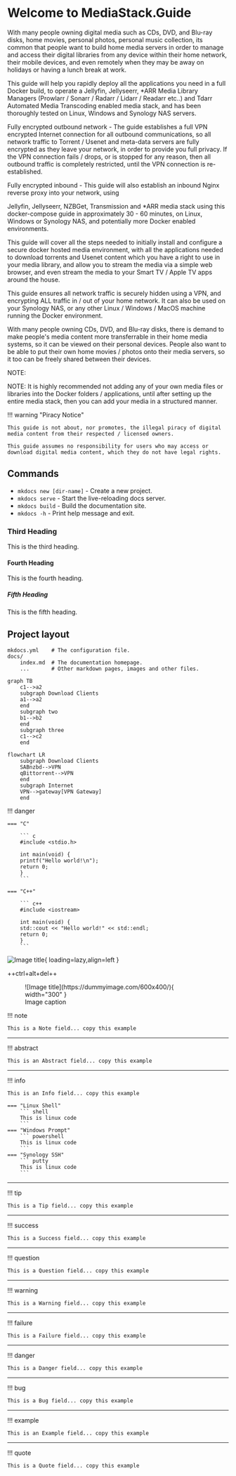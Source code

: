 # Welcome to MediaStack.Guide

With many people owning digital media such as CDs, DVD, and Blu-ray disks, home movies, personal photos, personal music collection, its common that people want to build home media servers in order to manage and access their digital libraries from any device within their home network, their mobile devices, and even remotely when they may be away on holidays or having a lunch break at work.

This guide will help you rapidly deploy all the applications you need in a full Docker build, to operate a Jellyfin, Jellyseerr, *ARR Media Library Managers (Prowlarr / Sonarr / Radarr / Lidarr / Readarr etc..) and Tdarr Automated Media Transcoding enabled media stack, and has been thoroughly tested on Linux, Windows and Synology NAS servers.


Fully encrypted outbound network - The guide establishes a full VPN encrypted Internet connection for all outbound communications, so all network traffic to Torrent / Usenet and meta-data servers are fully encrypted as they leave your network, in order to provide you full privacy. If the VPN connection fails / drops, or is stopped for any reason, then all outbound traffic is completely restricted, until the VPN connection is re-established.



Fully encrypted inbound - This guide will also establish an inbound Nginx reverse proxy into your network, using 


 Jellyfin, Jellyseerr, NZBGet, Transmission and *ARR media stack using this docker-compose guide in approximately 30 - 60 minutes, on Linux, Windows or Synology NAS, and potentially more Docker enabled environments.

This guide will cover all the steps needed to initially install and configure a secure docker hosted media environment, with all the applications needed to download torrents and Usenet content which you have a right to use in your media library, and allow you to stream the media via a simple web browser, and even stream the media to your Smart TV / Apple TV apps around the house.

This guide ensures all network traffic is securely hidden using a VPN, and encrypting ALL traffic in / out of your home network. It can also be used on your Synology NAS, or any other Linux / Windows / MacOS machine running the Docker environment.

With many people owning CDs, DVD, and Blu-ray disks, there is demand to make people's media content more transferrable in their home media systems, so it can be viewed on their personal devices. People also want to be able to put their own home movies / photos onto their media servers, so it too can be freely shared between their devices.

NOTE: 

NOTE: It is highly recommended not adding any of your own media files or libraries into the Docker folders / applications, until after setting up the entire media stack, then you can add your media in a structured manner.


!!! warning "Piracy Notice"

    This guide is not about, nor promotes, the illegal piracy of digital media content from their respected / licensed owners.
    
    This guide assumes no responsibility for users who may access or download digital media content, which they do not have legal rights.



## Commands

* `mkdocs new [dir-name]` - Create a new project.
* `mkdocs serve` - Start the live-reloading docs server.
* `mkdocs build` - Build the documentation site.
* `mkdocs -h` - Print help message and exit.

### Third Heading

This is the third heading.

#### Fourth Heading

This is the fourth heading.

##### Fifth Heading

This is the fifth heading.

## Project layout

    mkdocs.yml    # The configuration file.
    docs/
        index.md  # The documentation homepage.
        ...       # Other markdown pages, images and other files.

``` mermaid
graph TB
    c1-->a2
    subgraph Download Clients
    a1-->a2
    end
    subgraph two
    b1-->b2
    end
    subgraph three
    c1-->c2
    end
```

``` mermaid
flowchart LR
    subgraph Download Clients
	SABnzbd-->VPN
	qBittorrent-->VPN
    end
    subgraph Internet
	VPN-->gateway[VPN Gateway]
	end
```




!!! danger

    === "C"

        ``` c
        #include <stdio.h>

        int main(void) {
        printf("Hello world!\n");
        return 0;
        }
        ```

    === "C++"

        ``` c++
        #include <iostream>

        int main(void) {
        std::cout << "Hello world!" << std::endl;
        return 0;
        }
        ```



![Image title](https://dummyimage.com/600x400/eee/aaa){ loading=lazy,align=left }

++ctrl+alt+del++

<figure markdown>
  ![Image title](https://dummyimage.com/600x400/){ width="300" }
  <figcaption>Image caption</figcaption>
</figure>

!!! note

    This is a Note field... copy this example

---

!!! abstract

    This is an Abstract field... copy this example

---

!!! info

    This is an Info field... copy this example

    === "Linux Shell"
        ``` shell
        This is linux code
        ```
    === "Windows Prompt"
        ``` powershell
        This is linux code
        ```
    === "Synology SSH"
        ``` putty
        This is linux code
        ```

---

!!! tip

    This is a Tip field... copy this example

---

!!! success

    This is a Success field... copy this example

---

!!! question

    This is a Question field... copy this example

---

!!! warning

    This is a Warning field... copy this example

---

!!! failure

    This is a Failure field... copy this example

---

!!! danger

    This is a Danger field... copy this example

---

!!! bug

    This is a Bug field... copy this example

---

!!! example

    This is an Example field... copy this example

---

!!! quote

    This is a Quote field... copy this example



